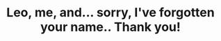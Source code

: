 ---
title: 'Leo, me, and... sorry, I&#039;ve forgotten your name.. Thank you!'
location: ''

tags: [all]
category: brazil-by-bicycle-2012
---